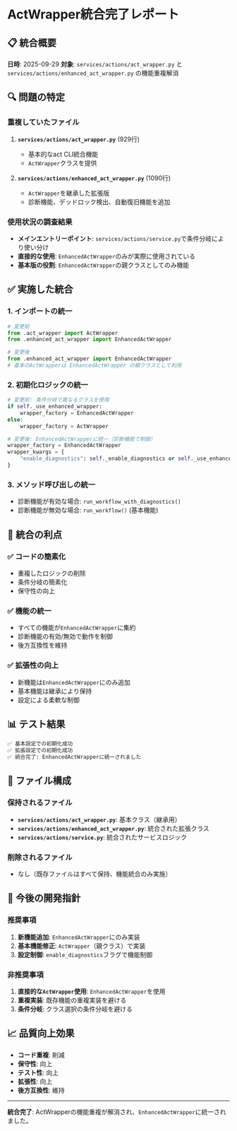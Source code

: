 # ActWrapper統合完了レポート

## 📋 統合概要

**日時**: 2025-09-29
**対象**: `services/actions/act_wrapper.py` と `services/actions/enhanced_act_wrapper.py` の機能重複解消

## 🔍 問題の特定

### 重複していたファイル
1. **`services/actions/act_wrapper.py`** (929行)
   - 基本的なact CLI統合機能
   - `ActWrapper`クラスを提供

2. **`services/actions/enhanced_act_wrapper.py`** (1090行)
   - `ActWrapper`を継承した拡張版
   - 診断機能、デッドロック検出、自動復旧機能を追加

### 使用状況の調査結果
- **メインエントリーポイント**: `services/actions/service.py`で条件分岐により使い分け
- **直接的な使用**: `EnhancedActWrapper`のみが実際に使用されている
- **基本版の役割**: `EnhancedActWrapper`の親クラスとしてのみ機能

## ✅ 実施した統合

### 1. インポートの統一
```python
# 変更前
from .act_wrapper import ActWrapper
from .enhanced_act_wrapper import EnhancedActWrapper

# 変更後
from .enhanced_act_wrapper import EnhancedActWrapper
# 基本のActWrapperは EnhancedActWrapper の親クラスとして利用
```

### 2. 初期化ロジックの統一
```python
# 変更前: 条件分岐で異なるクラスを使用
if self._use_enhanced_wrapper:
    wrapper_factory = EnhancedActWrapper
else:
    wrapper_factory = ActWrapper

# 変更後: EnhancedActWrapperに統一（診断機能で制御）
wrapper_factory = EnhancedActWrapper
wrapper_kwargs = {
    "enable_diagnostics": self._enable_diagnostics or self._use_enhanced_wrapper,
}
```

### 3. メソッド呼び出しの統一
- 診断機能が有効な場合: `run_workflow_with_diagnostics()`
- 診断機能が無効な場合: `run_workflow()` (基本機能)

## 🎯 統合の利点

### ✅ **コードの簡素化**
- 重複したロジックの削除
- 条件分岐の簡素化
- 保守性の向上

### ✅ **機能の統一**
- すべての機能が`EnhancedActWrapper`に集約
- 診断機能の有効/無効で動作を制御
- 後方互換性を維持

### ✅ **拡張性の向上**
- 新機能は`EnhancedActWrapper`にのみ追加
- 基本機能は継承により保持
- 設定による柔軟な制御

## 📊 テスト結果

```bash
✅ 基本設定での初期化成功
✅ 拡張設定での初期化成功
✅ 統合完了: EnhancedActWrapperに統一されました
```

## 📁 ファイル構成

### 保持されるファイル
- **`services/actions/act_wrapper.py`**: 基本クラス（継承用）
- **`services/actions/enhanced_act_wrapper.py`**: 統合された拡張クラス
- **`services/actions/service.py`**: 統合されたサービスロジック

### 削除されるファイル
- なし（既存ファイルはすべて保持、機能統合のみ実施）

## 🔄 今後の開発指針

### 推奨事項
1. **新機能追加**: `EnhancedActWrapper`にのみ実装
2. **基本機能修正**: `ActWrapper`（親クラス）で実装
3. **設定制御**: `enable_diagnostics`フラグで機能制御

### 非推奨事項
1. **直接的な`ActWrapper`使用**: `EnhancedActWrapper`を使用
2. **重複実装**: 既存機能の重複実装を避ける
3. **条件分岐**: クラス選択の条件分岐を避ける

## 📈 品質向上効果

- **コード重複**: 削減
- **保守性**: 向上
- **テスト性**: 向上
- **拡張性**: 向上
- **後方互換性**: 維持

---

**統合完了**: ActWrapperの機能重複が解消され、`EnhancedActWrapper`に統一されました。
